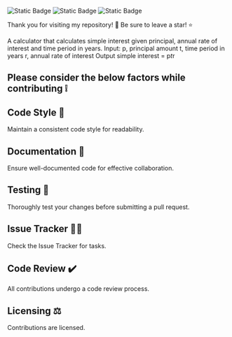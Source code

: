 ![Static Badge](https://img.shields.io/badge/Readability-A-green?style=plastic)
![Static Badge](https://img.shields.io/badge/Maintainability-A-green?style=plastic)
![Static Badge](https://img.shields.io/badge/Security-A-green?style=plastic)

Thank you for visiting my repository! 🙂 Be sure to leave a star! ⭐

A calculator that calculates simple interest given principal, annual rate of interest and time period in years.
Input:
   p, principal amount
   t, time period in years
   r, annual rate of interest
Output
   simple interest = p*t*r

##  Please consider the below factors while contributing ❕

## Code Style 📖
Maintain a consistent code style for readability. 
## Documentation 📄
Ensure well-documented code for effective collaboration. 
## Testing 🧪
Thoroughly test your changes before submitting a pull request. 
## Issue Tracker ⛓️‍💥
Check the Issue Tracker for tasks. 
## Code Review ✔️
All contributions undergo a code review process. 
## Licensing ⚖️
Contributions are licensed. 
